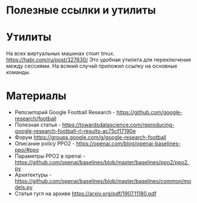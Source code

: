 # Полезные ссылки и утилиты

# Утилиты
На всех виртуальных машинах стоит tmux.
https://habr.com/ru/post/327630/
Это удобная утилита для переключения между сессиями. На всякий случай приложил ссылку на основные команды.

# Материалы
- Репозиторий Google Football Research - https://github.com/google-research/football
- Полезная статья - https://towardsdatascience.com/reproducing-google-research-football-rl-results-ac75cf17190e
- Форум https://groups.google.com/g/google-research-football
- Описание policy PPO2 - https://openai.com/blog/openai-baselines-ppo/#ppo
- Параметры PPO2 в openai - https://github.com/openai/baselines/blob/master/baselines/ppo2/ppo2.py
- Архитектуры - https://github.com/openai/baselines/blob/master/baselines/common/models.py
- Статья гугл на архиве https://arxiv.org/pdf/1907.11180.pdf
